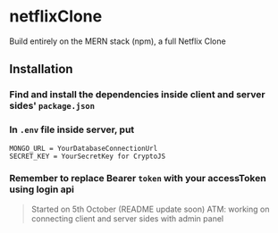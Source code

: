# netflixClone

Build entirely on the MERN stack (npm), a full Netflix Clone

## Installation

### Find and install the dependencies inside client and server sides' `package.json`

### In `.env` file inside server, put

```
MONGO_URL = YourDatabaseConnectionUrl
SECRET_KEY = YourSecretKey for CryptoJS
```

### Remember to replace Bearer `token` with your accessToken using login api

> Started on 5th October (README update soon)
> ATM: working on connecting client and server sides with admin panel
